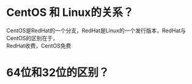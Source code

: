 # CentOS 和 Linux的关系？
CentOS是RedHat的一个分支，RedHat是Linux的一个发行版本，RedHat与CentOS的区别在于，  
RedHat收费，CentOS免费

# 64位和32位的区别？
